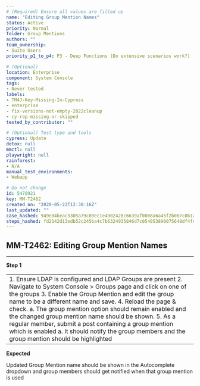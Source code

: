 ```yaml
---
# (Required) Ensure all values are filled up
name: "Editing Group Mention Names"
status: Active
priority: Normal
folder: Group Mentions
authors: ""
team_ownership: 
- Suite Users
priority_p1_to_p4: P3 - Deep Functions (Do extensive scenarios work?)

# (Optional)
location: Enterprise
component: System Console
tags: 
- Never tested
labels: 
- TM4J-Key-Missing-In-Cypress
- enterprise
- fix-versions-not-empty-2022cleanup
- cy-rep-missing-or-skipped
tested_by_contributor: ""

# (Optional) Test type and tools
cypress: Update
detox: null
mmctl: null
playwright: null
rainforest: 
- N/A
manual_test_environments: 
- Webapp

# Do not change
id: 5478921
key: MM-T2462
created_on: "2020-05-22T12:38:16Z"
last_updated: ""
case_hashed: 949e84beac5305a79c89ec1e4902428c6639af0008a6a45f2b007c0b1a2ef5f7e040d9388854b440a02b4d98d6c4b2d0
steps_hashed: fd2142d13edb52c245ba4c7b6324935846d7c054053890075648df4fe178f3342b9dca56ccd1909066a6dab3cb1ca65e
---
```


<!-- (Auto-generated) Based on frontmatter's "key" and "name" -->

## MM-T2462: Editing Group Mention Names

---

**Step 1**

|                                                                                                                                                                                                                                                                                                                                                                                                                                                                                                                                |
| ------------------------------------------------------------------------------------------------------------------------------------------------------------------------------------------------------------------------------------------------------------------------------------------------------------------------------------------------------------------------------------------------------------------------------------------------------------------------------------------------------------------------------ |
| 1. Ensure LDAP is configured and LDAP Groups are present 2. Navigate to System Console > Groups page and click on one of the groups 3. Enable the Group Mention and edit the group name to be a different name and save. 4. Reload the page & check. a. The group mention option should remain enabled and the changed group mention name should be shown. 5. As a regular member, submit a post containing a group mention which is enabled a. It should notify the group members and the group mention should be highlighted |

**Expected**

Updated Group Mention name should be shown in the Autocomplete dropdown and group members should get notified when that group mention is used
